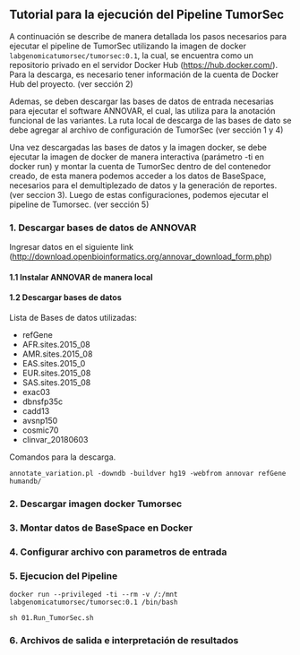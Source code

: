 ## Tutorial para la ejecución del Pipeline TumorSec

A continuación se describe de manera detallada los pasos necesarios para ejecutar el pipeline de TumorSec utilizando la imagen de docker ```labgenomicatumorsec/tumorsec:0.1```, la cual, se encuentra como un repositorio privado en el servidor Docker Hub (https://hub.docker.com/).  Para la descarga, es necesario tener información de la cuenta de Docker Hub del proyecto. (ver sección 2)

Ademas, se deben descargar las bases de datos de entrada necesarias para ejecutar el software ANNOVAR, el cual, las utiliza para la anotación funcional de las variantes. La ruta local de descarga de las bases de dato se debe agregar al archivo de configuración de TumorSec (ver sección 1 y 4)

Una vez descargadas las bases de datos y la imagen docker, se debe ejecutar la imagen de docker de manera interactiva (parámetro -ti en docker run) y montar la cuenta de TumorSec dentro de del contenedor creado, de esta manera podemos acceder a los datos de BaseSpace, necesarios para el demultiplezado de datos y la generación de reportes. (ver seccion 3). Luego de estas configuraciones, podemos ejecutar el pipeline de Tumorsec. (ver sección 5)
 

### 1. Descargar bases de datos de ANNOVAR

Ingresar datos en el siguiente link (http://download.openbioinformatics.org/annovar_download_form.php)

#### 1.1 Instalar ANNOVAR de manera local

#### 1.2 Descargar bases de datos

Lista de Bases de datos utilizadas: 
- refGene
- AFR.sites.2015_08
- AMR.sites.2015_08
- EAS.sites.2015_0
- EUR.sites.2015_08
- SAS.sites.2015_08
- exac03
- dbnsfp35c
- cadd13
- avsnp150
- cosmic70
- clinvar_20180603

Comandos para la descarga. 


```annotate_variation.pl -downdb -buildver hg19 -webfrom annovar refGene humandb/ ```


### 2. Descargar imagen docker Tumorsec
### 3. Montar datos de BaseSpace en Docker
### 4. Configurar archivo con parametros de entrada
### 5. Ejecucion del Pipeline

```docker run --privileged -ti --rm -v /:/mnt labgenomicatumorsec/tumorsec:0.1 /bin/bash```

```sh 01.Run_TumorSec.sh```

### 6. Archivos de salida e interpretación de resultados

